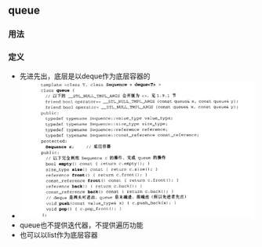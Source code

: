 ## queue

### 用法







### 定义

- 先进先出，底层是以deque作为底层容器的
- ![](image\queue数据结构.png)
- queue也不提供迭代器，不提供遍历功能
- 也可以以list作为底层容器






